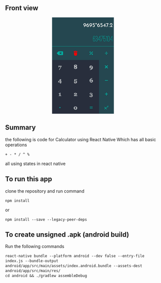 ## Front view

<p align="center">
<img src="./src/Images/Calculator_Front_Theme.jpeg" alt="drawing" width="200"    />

</p>


## Summary

the following is code for Calculator using React Native Which has all basic operations

```
+ - * / ^ %
```

all using states in react native

## To run this app

clone the repository and run command

```
npm install
```

or

```
npm install --save --legacy-peer-deps
```

## To create unsigned .apk (android build)

Run the following commands

```
react-native bundle --platform android --dev false --entry-file index.js --bundle-output android/app/src/main/assets/index.android.bundle --assets-dest android/app/src/main/res/
cd android && ./gradlew assembleDebug
```

<!-- ![Alt text](./src/Images/Calculator_Front_Theme.jpeg?raw=true 'Title') -->
